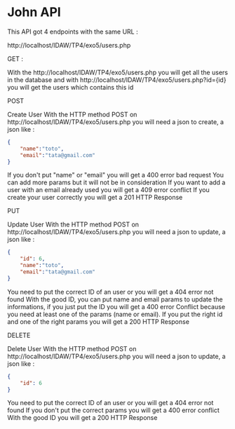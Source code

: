 # John API

This API got 4 endpoints with the same URL :

http://localhost/IDAW/TP4/exo5/users.php

GET :

With the http://localhost/IDAW/TP4/exo5/users.php you will get all the users in the database
and with http://localhost/IDAW/TP4/exo5/users.php?id={id} you will get the users which contains this id

POST

Create User
With the HTTP method POST on http://localhost/IDAW/TP4/exo5/users.php you will need a json to create, a json like :
```json
{
    "name":"toto",
    "email":"tata@gmail.com"
}
```
If you don't put "name" or "email" you will get a 400 error bad request
You can add more params but it will not be in consideration
If you want to add a user with an email already used you will get a 409 error conflict
If you create your user correctly you will get a 201 HTTP Response

PUT

Update User
With the HTTP method POST on http://localhost/IDAW/TP4/exo5/users.php you will need a json to update, a json like :
```json
{
    "id": 6,
    "name":"toto",
    "email":"tata@gmail.com"
}
```
You need to put the correct ID of an user or you will get a 404 error not found
With the good ID, you can put name and email params to update the informations, if you just put the ID you will get a 400 error Conflict because you need at least one of the params (name or email).
If you put the right id and one of the right params you will get a 200 HTTP Response

DELETE

Delete User
With the HTTP method POST on http://localhost/IDAW/TP4/exo5/users.php you will need a json to update, a json like :
```json
{
    "id": 6
}
```
You need to put the correct ID of an user or you will get a 404 error not found
If you don't put the correct params you will get a 400 error conflict
With the good ID you will get a 200 HTTP Response